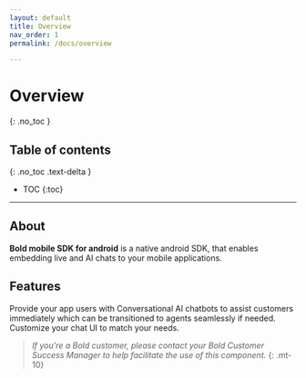 ```yaml
---
layout: default
title: Overview
nav_order: 1
permalink: /docs/overview

---
```


# Overview
{: .no_toc }

## Table of contents
{: .no_toc .text-delta }

- TOC
{:toc}

---

## About
**Bold mobile SDK for android** is a native android SDK, that enables embedding live and AI chats to your mobile applications.   

## Features
Provide your app users with Conversational AI chatbots to assist customers immediately which can be transitioned to agents seamlessly if needed.
Customize your chat UI to match your needs.

> *If you're a Bold customer, please contact your Bold Customer Success Manager to help facilitate the use of this component.* 
{: .mt-10} 

